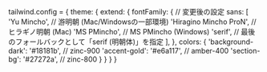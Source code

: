tailwind.config = {
    theme: {
        extend: {
            fontFamily: {
                // 変更後の設定
                sans: [
                    'Yu Mincho',     // 游明朝 (Mac/Windowsの一部環境)
                    'Hiragino Mincho ProN', // ヒラギノ明朝 (Mac)
                    'MS PMincho',    // MS PMincho (Windows)
                    'serif',         // 最後のフォールバックとして「serif (明朝体)」を指定
                ],
            },
            colors: {
                'background-dark': '#18181b', // zinc-900
                'accent-gold': '#e6a117', // amber-400
                'section-bg': '#27272a', // zinc-800
            }
        }
    }
}